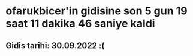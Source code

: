 # ofarukbicer'in gidisine son 5 gun 19 saat 11 dakika 46 saniye kaldi

## Gidis tarihi: 30.09.2022 :(